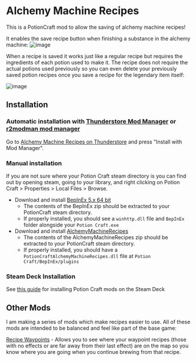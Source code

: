 # Alchemy Machine Recipes
This is a PotionCraft mod to allow the saving of alchemy machine recipes!

It enables the save recipe button when finishing a substance in the alchemy machine:
![image](https://github.com/AndrewFahlgren/PotionCraftAlchemyMachineRecipes/blob/master/Images/Save%20Alchemy%20Machine%20Recipe.png?raw=true)

When a recipe is saved it works just like a regular recipe but requires the ingredients of each potion used to make it. The recipe does not require the actual potions used previously so you can even delete your previously saved potion recipes once you save a recipe for the legendary item itself:

![image](https://github.com/AndrewFahlgren/PotionCraftAlchemyMachineRecipes/blob/master/Images/Albedo%20Recipe.png?raw=true)


## Installation

### Automatic installation with [Thunderstore Mod Manager](https://www.overwolf.com/app/Thunderstore-Thunderstore_Mod_Manager) or [r2modman mod manager](https://thunderstore.io/package/ebkr/r2modman/)

Go to [Alchemy Machine Recipes on Thunderstore](https://potion-craft.thunderstore.io/package/AndrewFahlgren/Alchemy_Machine_Recipes/) and press "Install with Mod Manager".

### Manual installation

If you are not sure where your Potion Craft steam directory is you can find out by opening steam, going to your library, and right clicking on Potion Craft > Properties > Local Files > Browse.

- Download and install [BepInEx 5.x 64 bit](https://github.com/BepInEx/BepInEx/releases)
  - The contents of the BepInEx zip should be extracted to your PotionCraft steam directory.
  - If properly installed, you should see a `winhttp.dll` file and `BepInEx` folder alongside your `Potion Craft.exe`
- Download and install [AlchemyMachineRecipes](https://github.com/AndrewFahlgren/PotionCraftAlchemyMachineRecipes/releases/)
  - The contents of the AlchemyMachineRecipes zip should be extracted to your PotionCraft steam directory.
  - If properly installed, you should have a `PotionCraftAlchemyMachineRecipes.dll` file at `Potion Craft/BepInEx/plugins`
  
### Steam Deck Installation
See [this guide](https://docs.google.com/document/d/1Y3PDeMaffkh7x4U3j46YZ9K6AhM2EvRF9v3mAGBFzW4) for installing Potion Craft mods on the Steam Deck

## Other Mods

I am making a series of mods which make recipes easier to use. All of these mods are intended to be balanced and feel like part of the base game:

[Recipe Waypoints](https://github.com/AndrewFahlgren/PotionCraftRecipeWaypoints) - Allows you to see where your waypoint recipes (those with no effects or are far away from their last effect) are on the map so you know where you are going when you continue brewing from that recipe.
